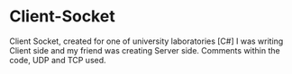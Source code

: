 # Client-Socket
Client Socket, created for one of university laboratories [C#]
I was writing Client side and my friend was creating Server side.
Comments within the code, UDP and TCP used.
